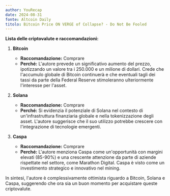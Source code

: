 ```yaml
---
author: YouRecap
date: 2024-08-31
fonte: Altcoin Daily
titolo: Bitcoin Price ON VERGE of Collapse? - Do Not Be Fooled
---
```


**Lista delle criptovalute e raccomandazioni:**

1. **Bitcoin**
   - **Raccomandazione:** Comprare
   - **Perché:** L'autore prevede un significativo aumento del prezzo, ipotizzando un valore tra i 250.000 e un milione di dollari. Crede che l'accumulo globale di Bitcoin continuerà e che eventuali tagli dei tassi da parte della Federal Reserve stimoleranno ulteriormente l'interesse per l'asset.

2. **Solana**
   - **Raccomandazione:** Comprare
   - **Perché:** Si evidenzia il potenziale di Solana nel contesto di un'infrastruttura finanziaria globale e nella tokenizzazione degli asset. L'autore suggerisce che il suo utilizzo potrebbe crescere con l'integrazione di tecnologie emergenti.

3. **Caspa**
   - **Raccomandazione:** Comprare
   - **Perché:** L'autore menziona Caspa come un'opportunità con margini elevati (85-90%) e una crescente attenzione da parte di aziende rispettate nel settore, come Marathon Digital. Caspa è visto come un investimento strategico e innovativo nel mining.

In sintesi, l'autore è complessivamente ottimista riguardo a Bitcoin, Solana e Caspa, suggerendo che ora sia un buon momento per acquistare queste criptovalute.
